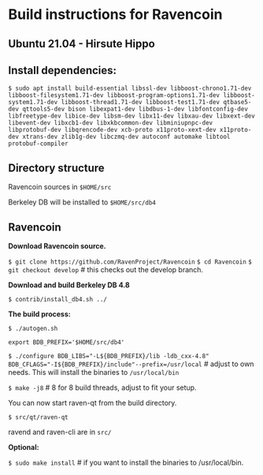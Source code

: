 Build instructions for Ravencoin 
=================================
Ubuntu 21.04 - Hirsute Hippo
---------------------------------

Install dependencies:
----------------------------
`$ sudo apt install build-essential
libssl-dev
libboost-chrono1.71-dev
libboost-filesystem1.71-dev
libboost-program-options1.71-dev
libboost-system1.71-dev
libboost-thread1.71-dev
libboost-test1.71-dev
qtbase5-dev
qttools5-dev
bison
libexpat1-dev
libdbus-1-dev
libfontconfig-dev
libfreetype-dev
libice-dev
libsm-dev
libx11-dev
libxau-dev
libxext-dev
libevent-dev
libxcb1-dev
libxkbcommon-dev
libminiupnpc-dev
libprotobuf-dev
libqrencode-dev
xcb-proto
x11proto-xext-dev
x11proto-dev
xtrans-dev
zlib1g-dev
libczmq-dev
autoconf
automake
libtool
protobuf-compiler
`

Directory structure
------------------
Ravencoin sources in `$HOME/src`

Berkeley DB will be installed to `$HOME/src/db4`


Ravencoin
------------------

__Download Ravencoin source.__

`$ git clone https://github.com/RavenProject/Ravencoin`
`$ cd Ravencoin`
`$ git checkout develop` # this checks out the develop branch.

__Download and build Berkeley DB 4.8__

`$ contrib/install_db4.sh ../`


__The build process:__

`$ ./autogen.sh`

`export BDB_PREFIX='$HOME/src/db4'`

`$ ./configure BDB_LIBS="-L${BDB_PREFIX}/lib -ldb_cxx-4.8" BDB_CFLAGS="-I${BDB_PREFIX}/include"--prefix=/usr/local` # adjust to own needs. This will install the binaries to `/usr/local/bin` 

`$ make -j8`  # 8 for 8 build threads, adjust to fit your setup.

You can now start raven-qt from the build directory.

`$ src/qt/raven-qt`

ravend and raven-cli are in `src/`


__Optional:__

`$ sudo make install`  # if you want to install the binaries to /usr/local/bin.





